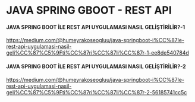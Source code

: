 # JAVA SPRING GBOOT - REST API 
#### JAVA SPRING BOOT İLE REST API UYGULAMASI NASIL GELİŞTİRİLİR?-1
https://medium.com/@humeyrakoseogluu/java-springboot-i%CC%87le-rest-api-uygulamasi-nasil-geli%CC%87%C5%9Fti%CC%87ri%CC%87li%CC%87r-1-ee8de540784d

#### JAVA SPRING BOOT İLE REST API UYGULAMASI NASIL GELİŞTİRİLİR?-2
https://medium.com/@humeyrakoseogluu/java-springboot-i%CC%87le-rest-api-uygulamasi-nasil-geli%CC%87%C5%9Fti%CC%87ri%CC%87li%CC%87r-2-56185741cc5c